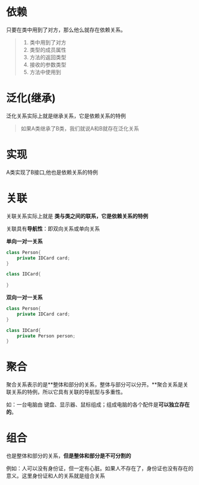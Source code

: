 # 依赖

只要在类中用到了对方，那么他么就存在依赖关系。



> 1. 类中用到了对方
> 2. 类型的成员属性
> 3. 方法的返回类型
> 4. 接收的参数类型
> 5. 方法中使用到



# 泛化(继承)

泛化关系实际上就是继承关系，它是依赖关系的特例

> 如果A类继承了B类，我们就说A和B就存在泛化关系



# 实现

A类实现了B接口,他也是依赖关系的特例



# 关联

关联关系实际上就是 **类与类之间的联系，它是依赖关系的特例**

关联具有**导航性**：即双向关系或单向关系



**单向一对一关系**

```java
class Person{
    private IDCard card;
}

class IDCard{
    
}
```





**双向一对一关系**

```java
class Person{
    private IDCard card;
}

class IDCard{
    private Person person;
}
```







# 聚合

聚合关系表示的是**整体和部分的关系，整体与部分可以分开。**聚合关系是关联关系的特例，所以它具有关联的导航型与多重性。



如：一台电脑由 键盘、显示器、鼠标组成；组成电脑的各个配件是**可以独立存在的**。



# 组合

也是整体和部分的关系，**但是整体和部分是不可分割的**



例如：人可以没有身份证，但一定有心脏。如果人不存在了，身份证也没有存在的意义。这里身份证和人的关系就是组合关系

